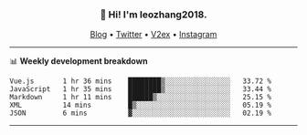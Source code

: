 <h3 align="center">👋 Hi! I'm leozhang2018.</h3>
<p align="center">
  <a href="https://code.leozhang2018.me">Blog</a> •
  <a href="https://twitter.com/leozhang2018">Twitter</a> •
  <a href="https://www.v2ex.com/member/leozhang">V2ex</a> •
  <a href="https://www.instagram.com/leozhanghere">Instagram</a>
</p>

-------

📊 **Weekly development breakdown**
<!--START_SECTION:waka-->
```text
Vue.js       1 hr 36 mins    ████████▒░░░░░░░░░░░░░░░░   33.72 % 
JavaScript   1 hr 35 mins    ████████▒░░░░░░░░░░░░░░░░   33.44 % 
Markdown     1 hr 11 mins    ██████▒░░░░░░░░░░░░░░░░░░   25.15 % 
XML          14 mins         █▒░░░░░░░░░░░░░░░░░░░░░░░   05.19 % 
JSON         6 mins          ▓░░░░░░░░░░░░░░░░░░░░░░░░   02.19 % 
```
<!--END_SECTION:waka-->
-------
